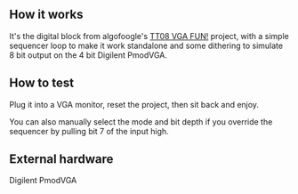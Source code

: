 ## How it works

It's the digital block from algofoogle's [TT08 VGA FUN!](https://github.com/algofoogle/tt08-vga-fun/) project, with a simple sequencer loop to make it work standalone and some dithering to simulate 8 bit output on the 4 bit Digilent PmodVGA.

## How to test

Plug it into a VGA monitor, reset the project, then sit back and enjoy.

You can also manually select the mode and bit depth if you override the sequencer by pulling bit 7 of the input high.

## External hardware

Digilent PmodVGA
